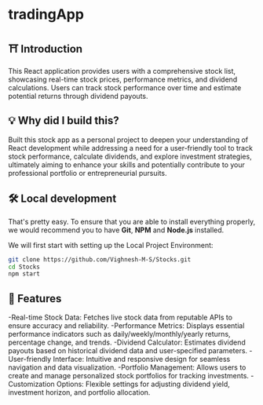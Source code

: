 # tradingApp

## ⛩ Introduction

This React application provides users with a comprehensive stock list, showcasing real-time stock prices, performance metrics, and dividend calculations. Users can track stock performance over time and estimate potential returns through dividend payouts.

## 💡 Why did I build this?

Built this stock app as a personal project to deepen your understanding of React development while addressing a need for a user-friendly tool to track stock performance, calculate dividends, and explore investment strategies, ultimately aiming to enhance your skills and potentially contribute to your professional portfolio or entrepreneurial pursuits.

## 🛠️ Local development

That's pretty easy. To ensure that you are able to install everything properly, we would recommend you to have <b>Git</b>, <b>NPM</b> and <b>Node.js</b> installed.

We will first start with setting up the Local Project Environment:

```sh
git clone https://github.com/Vighnesh-M-S/Stocks.git
cd Stocks
npm start
```

## 🥁 Features

-Real-time Stock Data: Fetches live stock data from reputable APIs to ensure accuracy and reliability.
-Performance Metrics: Displays essential performance indicators such as daily/weekly/monthly/yearly returns, percentage change, and trends.
-Dividend Calculator: Estimates dividend payouts based on historical dividend data and user-specified parameters.
-User-friendly Interface: Intuitive and responsive design for seamless navigation and data visualization.
-Portfolio Management: Allows users to create and manage personalized stock portfolios for tracking investments.
-Customization Options: Flexible settings for adjusting dividend yield, investment horizon, and portfolio allocation.

```

```
